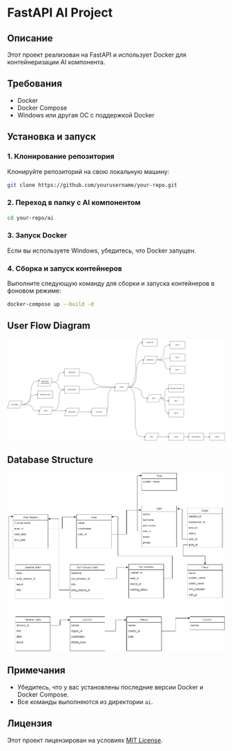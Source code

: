 
# FastAPI AI Project

## Описание
Этот проект реализован на FastAPI и использует Docker для контейнеризации AI компонента.

## Требования
- Docker
- Docker Compose
- Windows или другая ОС с поддержкой Docker

## Установка и запуск

### 1. Клонирование репозитория
Клонируйте репозиторий на свою локальную машину:
```bash
git clone https://github.com/yourusername/your-repo.git
```

### 2. Переход в папку с AI компонентом
```bash
cd your-repo/ai
```

### 3. Запуск Docker
Если вы используете Windows, убедитесь, что Docker запущен.

### 4. Сборка и запуск контейнеров
Выполните следующую команду для сборки и запуска контейнеров в фоновом режиме:
```bash
docker-compose up --build -d
```

## User Flow Diagram
![User Flow Diagram](grown-userflow.drawio.png)

## Database Structure
![Database Structure](database.drawio.png)

## Примечания
- Убедитесь, что у вас установлены последние версии Docker и Docker Compose.
- Все команды выполняются из директории `ai`.

## Лицензия
Этот проект лицензирован на условиях [MIT License](LICENSE).

